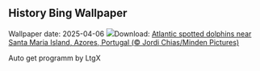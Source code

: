 ## History Bing Wallpaper
Wallpaper date: 2025-04-06
![](https://www.bing.com/th?id=OHR.SpottedDolphins_EN-IN9911189149_UHD.jpg&w=1000)Download: [Atlantic spotted dolphins near Santa Maria Island, Azores, Portugal (© Jordi Chias/Minden Pictures)](https://www.bing.com/th?id=OHR.SpottedDolphins_EN-IN9911189149_UHD.jpg)

Auto get programm by LtgX
